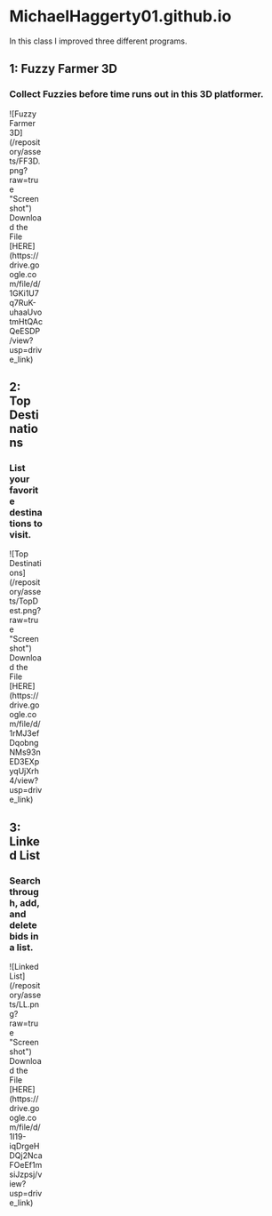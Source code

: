 # MichaelHaggerty01.github.io
In this class I improved three different programs.

## 1: Fuzzy Farmer 3D
### Collect Fuzzies before time runs out in this 3D platformer.
<div style="width:60px ; height:60px">
![Fuzzy Farmer 3D](/repository/assets/FF3D.png?raw=true "Screenshot")
<div>
Download the File [HERE](https://drive.google.com/file/d/1GKi1U7q7RuK-uhaaUvotmHtQAcQeESDP/view?usp=drive_link)

## 2: Top Destinations
### List your favorite destinations to visit.
<div style="width:60px ; height:60px">
![Top Destinations](/repository/assets/TopDest.png?raw=true "Screenshot")
<div>
Download the File [HERE](https://drive.google.com/file/d/1rMJ3efDqobngNMs93nED3EXpyqUjXrh4/view?usp=drive_link)

## 3: Linked List
### Search through, add, and delete bids in a list.
<div style="width:60px ; height:60px">
![Linked List](/repository/assets/LL.png?raw=true "Screenshot")
<div>
Download the File [HERE](https://drive.google.com/file/d/1I19-iqDrgeHDQj2NcaFOeEf1msiJzpsj/view?usp=drive_link)
